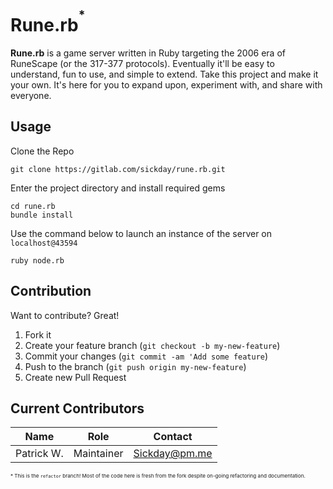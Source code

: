 # Rune.rb<sup><sup>*

**Rune.rb** is a game server written in Ruby targeting the 2006 era of RuneScape (or the 317-377 protocols). Eventually it'll be easy to understand, fun to use, and simple to extend. Take this project and make it your own. It's here for you to expand upon, experiment with, and share with everyone.

## Usage

Clone the Repo
 ```shell script
 git clone https://gitlab.com/sickday/rune.rb.git
```
Enter the project directory and install required gems
```shell script
cd rune.rb
bundle install
```
Use the command below to launch an instance of the server on `localhost@43594`
```shell script
ruby node.rb
```
## Contribution

Want to contribute? Great!

1. Fork it
2. Create your feature branch (`git checkout -b my-new-feature`)
3. Commit your changes (`git commit -am 'Add some feature`)
4. Push to the branch (`git push origin my-new-feature`)
5. Create new Pull Request

## Current Contributors

| Name | Role | Contact |
| ----------- | ---- | ------- |
| Patrick W. | Maintainer | Sickday@pm.me |


<sub><sub><sub>* This is the `refactor` branch! Most of the code here is fresh from the fork despite on-going refactoring and documentation.
